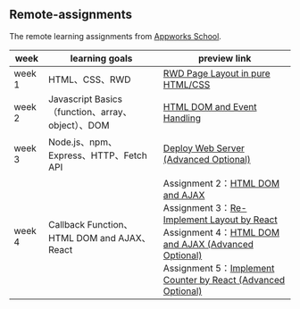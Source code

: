 ## Remote-assignments

The remote learning assignments from [Appworks School](https://school.appworks.tw/techacademy/).  

| week | learning goals |preview link |
| ------ | ------ |------ |
| week 1 | HTML、CSS、RWD |[RWD Page Layout in pure HTML/CSS](https://junelin2001.github.io/remote-assignments/week-1/index.html) |
| week 2 | Javascript Basics（function、array、object）、DOM | [HTML DOM and Event Handling](https://junelin2001.github.io/remote-assignments/week-2/index.html) |
| week 3 | Node.js、npm、Express、HTTP、Fetch API | [Deploy Web Server (Advanced Optional)](https://remote-assignments-mcpk.onrender.com) |
| week 4 | Callback Function、<br>HTML DOM and AJAX、<br>React | Assignment 2：[HTML DOM and AJAX](https://junelin2001.github.io/remote-assignments/week-4_Assignment%202/Assignment-2.html) <br>Assignment 3：[Re-Implement Layout by React](https://junelin2001.github.io/remote-assignments/week-4/#/remote-assignments/week-4)<br>Assignment 4：[HTML DOM and AJAX (Advanced Optional)](https://junelin2001.github.io/remote-assignments/week-4/#/remote-assignments/week-4/assignment-4)<br>Assignment 5：[Implement Counter by React (Advanced Optional)](https://junelin2001.github.io/remote-assignments/week-4/#/remote-assignments/week-4/assignment-5) |


